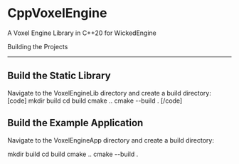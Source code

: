 # CppVoxelEngine
A Voxel Engine Library in C++20 for WickedEngine


Building the Projects

---

Build the Static Library
---
Navigate to the VoxelEngineLib directory and create a build directory:
[code]
mkdir build
cd build
cmake ..
cmake --build .
[/code]


Build the Example Application
---
Navigate to the VoxelEngineApp directory and create a build directory:

mkdir build
cd build
cmake ..
cmake --build .
